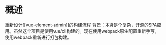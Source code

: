 # 概述
重新设计[[vue-element-admin]]的构建流程
背景：本身是个复杂，开源的SPA应用。虽然这个项目是使用vue/cli构建的。现在使用webpack原生配置重新手写，使用webpack重新进行打包构建。